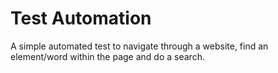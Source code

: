 # Test Automation

A simple automated test to navigate through a website, find an element/word within the page and do a search.

